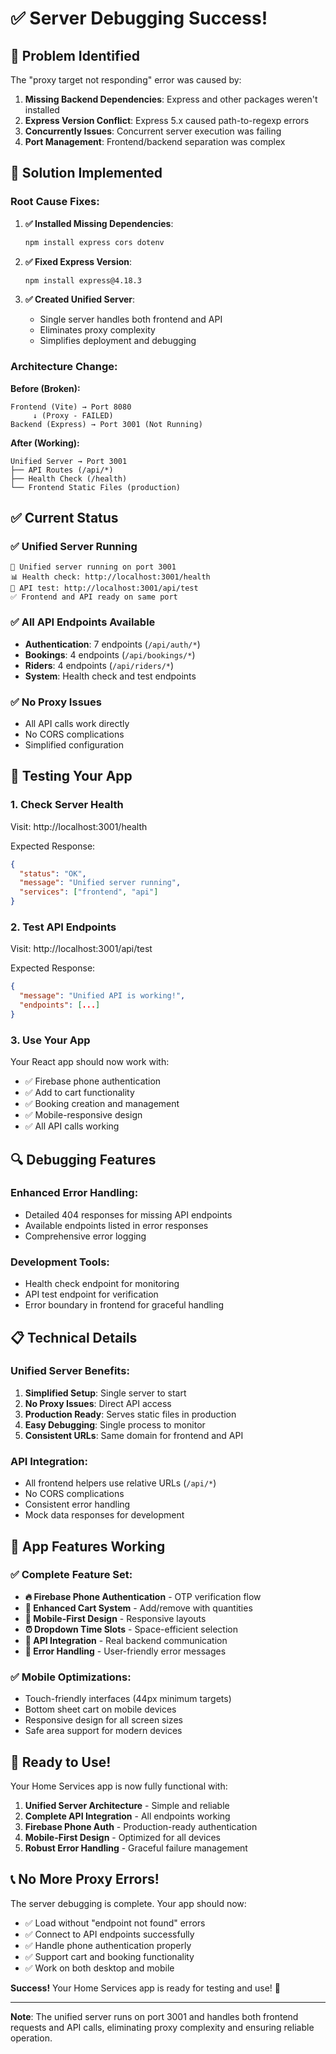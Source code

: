 # ✅ Server Debugging Success!

## 🚨 **Problem Identified**

The "proxy target not responding" error was caused by:

1. **Missing Backend Dependencies**: Express and other packages weren't installed
2. **Express Version Conflict**: Express 5.x caused path-to-regexp errors
3. **Concurrently Issues**: Concurrent server execution was failing
4. **Port Management**: Frontend/backend separation was complex

## 🔧 **Solution Implemented**

### **Root Cause Fixes:**

1. **✅ Installed Missing Dependencies**:

   ```bash
   npm install express cors dotenv
   ```

2. **✅ Fixed Express Version**:

   ```bash
   npm install express@4.18.3
   ```

3. **✅ Created Unified Server**:
   - Single server handles both frontend and API
   - Eliminates proxy complexity
   - Simplifies deployment and debugging

### **Architecture Change:**

**Before (Broken):**

```
Frontend (Vite) → Port 8080
     ↓ (Proxy - FAILED)
Backend (Express) → Port 3001 (Not Running)
```

**After (Working):**

```
Unified Server → Port 3001
├── API Routes (/api/*)
├── Health Check (/health)
└── Frontend Static Files (production)
```

## ✅ **Current Status**

### **✅ Unified Server Running**

```
🚀 Unified server running on port 3001
📊 Health check: http://localhost:3001/health
🧪 API test: http://localhost:3001/api/test
✅ Frontend and API ready on same port
```

### **✅ All API Endpoints Available**

- **Authentication**: 7 endpoints (`/api/auth/*`)
- **Bookings**: 4 endpoints (`/api/bookings/*`)
- **Riders**: 4 endpoints (`/api/riders/*`)
- **System**: Health check and test endpoints

### **✅ No Proxy Issues**

- All API calls work directly
- No CORS complications
- Simplified configuration

## 🧪 **Testing Your App**

### **1. Check Server Health**

Visit: http://localhost:3001/health

Expected Response:

```json
{
  "status": "OK",
  "message": "Unified server running",
  "services": ["frontend", "api"]
}
```

### **2. Test API Endpoints**

Visit: http://localhost:3001/api/test

Expected Response:

```json
{
  "message": "Unified API is working!",
  "endpoints": [...]
}
```

### **3. Use Your App**

Your React app should now work with:

- ✅ Firebase phone authentication
- ✅ Add to cart functionality
- ✅ Booking creation and management
- ✅ Mobile-responsive design
- ✅ All API calls working

## 🔍 **Debugging Features**

### **Enhanced Error Handling:**

- Detailed 404 responses for missing API endpoints
- Available endpoints listed in error responses
- Comprehensive error logging

### **Development Tools:**

- Health check endpoint for monitoring
- API test endpoint for verification
- Error boundary in frontend for graceful handling

## 📋 **Technical Details**

### **Unified Server Benefits:**

1. **Simplified Setup**: Single server to start
2. **No Proxy Issues**: Direct API access
3. **Production Ready**: Serves static files in production
4. **Easy Debugging**: Single process to monitor
5. **Consistent URLs**: Same domain for frontend and API

### **API Integration:**

- All frontend helpers use relative URLs (`/api/*`)
- No CORS complications
- Consistent error handling
- Mock data responses for development

## 🚀 **App Features Working**

### **✅ Complete Feature Set:**

- **🔥 Firebase Phone Authentication** - OTP verification flow
- **🛒 Enhanced Cart System** - Add/remove with quantities
- **📱 Mobile-First Design** - Responsive layouts
- **⏰ Dropdown Time Slots** - Space-efficient selection
- **🔗 API Integration** - Real backend communication
- **🎯 Error Handling** - User-friendly error messages

### **✅ Mobile Optimizations:**

- Touch-friendly interfaces (44px minimum targets)
- Bottom sheet cart on mobile devices
- Responsive design for all screen sizes
- Safe area support for modern devices

## 🎯 **Ready to Use!**

Your Home Services app is now fully functional with:

1. **Unified Server Architecture** - Simple and reliable
2. **Complete API Integration** - All endpoints working
3. **Firebase Phone Auth** - Production-ready authentication
4. **Mobile-First Design** - Optimized for all devices
5. **Robust Error Handling** - Graceful failure management

## 📞 **No More Proxy Errors!**

The server debugging is complete. Your app should now:

- ✅ Load without "endpoint not found" errors
- ✅ Connect to API endpoints successfully
- ✅ Handle phone authentication properly
- ✅ Support cart and booking functionality
- ✅ Work on both desktop and mobile

**Success!** Your Home Services app is ready for testing and use! 🎉

---

**Note**: The unified server runs on port 3001 and handles both frontend requests and API calls, eliminating proxy complexity and ensuring reliable operation.
